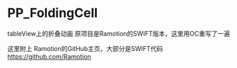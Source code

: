 # PP_FoldingCell
tableView上的折叠动画   原项目是Ramotion的SWIFT版本，这里用OC重写了一遍

这里附上 Ramotion的GitHub主页，大部分是SWIFT代码
https://github.com/Ramotion
